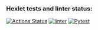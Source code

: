 ### Hexlet tests and linter status:
[![Actions Status](https://github.com/bandodok/python-project-lvl2/workflows/hexlet-check/badge.svg)](https://github.com/bandodok/python-project-lvl2/actions)
[![linter](https://github.com/bandodok/python-project-lvl2/actions/workflows/linter.yml/badge.svg)](https://github.com/bandodok/python-project-lvl2/actions/workflows/linter.yml)
[![Pytest](https://github.com/bandodok/python-project-lvl2/actions/workflows/pytest.yml/badge.svg)](https://github.com/bandodok/python-project-lvl2/actions/workflows/pytest.yml)
